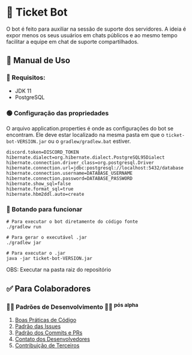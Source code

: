 <h1 > <b> 🎫 Ticket Bot </b> </h1>

<div>
O bot é feito para auxiliar na sessão de suporte dos servidores. A ideia é expor menos os seus usuários em chats públicos e ao mesmo tempo facilitar a equipe em chat de suporte compartilhados.
</div>

<h2> 🔰 Manual de Uso </h2>

### 🔴 Requisitos:
- JDK 11
- PostgreSQL

### 🟢 Configuração das propriedades

O arquivo application.properties é onde as configurações do bot se encontram.
Ele deve estar localizado na mesma pasta em que o `ticket-bot-VERSION.jar` ou o `gradlew/gradlew.bat` estiver.

```properties
discord.token=DISCORD_TOKEN
hibernate.dialect=org.hibernate.dialect.PostgreSQL95Dialect
hibernate.connection.driver_class=org.postgresql.Driver
hibernate.connection.url=jdbc:postgresql://localhost:5432/database
hibernate.connection.username=DATABASE_USERNAME
hibernate.connection.password=DATABASE_PASSWORD
hibernate.show_sql=false
hibernate.format_sql=true
hibernate.hbm2ddl.auto=create
```

### 🔵 Botando para funcionar

```shell
# Para executar o bot diretamente do código fonte
./gradlew run

# Para gerar o executável .jar
./gradlew jar

# Para executar o .jar
java -jar ticket-bot-VERSION.jar
```

OBS: Executar na pasta raiz do repositório

<h2> <b> ✅ Para Colaboradores </b> </h2>

<h3>  <b> 👩‍💻 Padrões de Desenvolvimento 👩‍💻 </b> <sup> pós alpha </sup> </h3>

1. [Boas Práticas de Código](./doc/01-code.md)
2. [Padrão das Issues](./doc/02-issues.md)
3. [Padrão dos Commits e PRs](./doc/03-commit-pr.md)
4. [Contato dos Desenvolvedores](./doc/04-maintainers.md)
5. [Contribuição de Terceiros](./doc/05-third-party-contribution)

<!-- COLABORADORES -->

<br>
